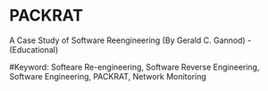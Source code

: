 # PACKRAT
A Case Study of Software Reengineering (By Gerald C. Gannod) - (Educational)

#Keyword: Softeare Re-engineering, Software Reverse Engineering, Software Engineering, PACKRAT, Network Monitoring

